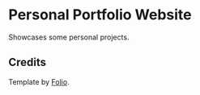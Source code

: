 # Personal Portfolio Website

Showcases some personal projects.

## Credits

Template by [Folio](https://bootstrapmade.com).
